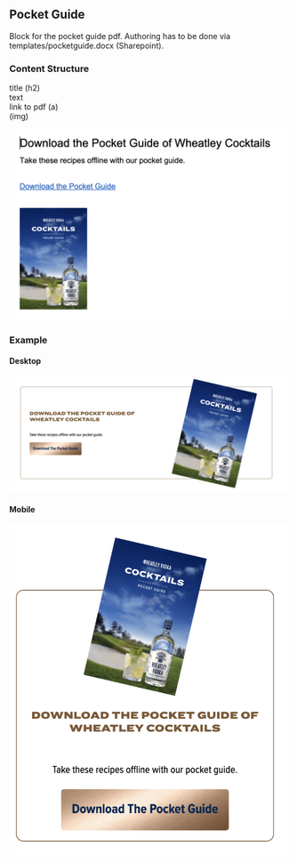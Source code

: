 ## Pocket Guide

Block for the pocket guide pdf. Authoring has to be done via templates/pocketguide.docx (Sharepoint).


### Content Structure

title (h2)<br/>text<br/>link to pdf (a)<br/>(img)<br/>

![expample.png](../assets/pocketguide-author.png)

### Example

#### Desktop
![expample.png](../assets/pocketguide-desktop.png)

#### Mobile
![expample.png](../assets/pocketguide-mobile.png)
